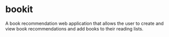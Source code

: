 # bookit

A book recommendation web application that allows the user to create and view book recommendations and add books to their reading lists.
